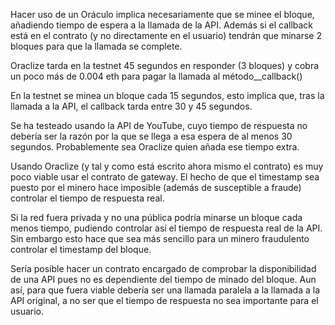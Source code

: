 Hacer uso de un Oráculo implica necesariamente que se minee el bloque, añadiendo tiempo de espera a la llamada de la API. Además si el callback está en el contrato (y no directamente en el usuario) tendrán que minarse 2 bloques para que la llamada se complete.

Oraclize tarda en la testnet 45 segundos en responder (3 bloques) y cobra un poco más de 0.004 eth para pagar la llamada al método__callback()

En la testnet se minea un bloque cada 15 segundos, esto implica que, tras la llamada a la API, el callback tarda entre 30 y 45 segundos.

Se ha testeado usando la API de YouTube, cuyo tiempo de respuesta no debería ser la razón por la que se llega a esa espera de al menos 30 segundos. Probablemente sea Oraclize quien añada ese tiempo extra.

Usando Oraclize (y tal y como está escrito ahora mismo el contrato) es muy poco viable usar el contrato de gateway. El hecho de que el timestamp sea puesto por el minero hace imposible (además de  susceptible a fraude) controlar el tiempo de respuesta real.

Si la red fuera privada y no una pública podría minarse un bloque cada menos tiempo, pudiendo controlar así el tiempo de respuesta real de la API. Sin embargo esto hace que sea más sencillo para un minero fraudulento controlar el timestamp del bloque.

Sería posible hacer un contrato encargado de comprobar la disponibilidad de una API pues no es dependiente del tiempo de minado del bloque. Aun así, para que fuera viable debería ser una llamada paralela a la llamada a la API original, a no ser que el tiempo de respuesta no sea importante para el usuario.

